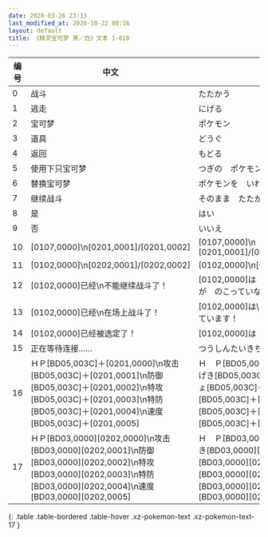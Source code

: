 ```yaml
---
date: 2020-03-26 23:13
last_modified_at: 2020-10-22 00:16
layout: default
title: 《精灵宝可梦 黑／白》文本 1-018
---
```

| 编号 | 中文 | 日文假名 | 日文汉字 |
| ---- | ---- | ---- | --- |
| 0 | 战斗 | たたかう | 戦う |
| 1 | 逃走 | にげる | 逃げる |
| 2 | 宝可梦 | ポケモン | ポケモン |
| 3 | 道具 | どうぐ | 道具 |
| 4 | 返回 | もどる | 戻る |
| 5 | 使用下只宝可梦 | つぎの　ポケモンを　つかう | 次の　ポケモンを　使う |
| 6 | 替换宝可梦 | ポケモンを　いれかえる | ポケモンを　入れ替える |
| 7 | 继续战斗 | そのまま　たたかう | そのまま　戦う |
| 8 | 是 | はい | はい |
| 9 | 否 | いいえ | いいえ |
| 10 | [0107,0000]\n[0201,0001]/[0201,0002] | [0107,0000]\n　　[0201,0001]/[0201,0002] | [0107,0000]\n　　[0201,0001]/[0201,0002] |
| 11 | [0102,0000]\n[0202,0001]/[0202,0002] | [0102,0000]\n[0202,0001]/[0202,0002] | [0102,0000]\n[0202,0001]/[0202,0002] |
| 12 | [0102,0000]已经\n不能继续战斗了！ | [0102,0000]は　もう\nたたかう　ちからが　のこっていない！ | [0102,0000]は　もう\n戦う力が残っていない！ |
| 13 | [0102,0000]已经\n在场上战斗了！ | [0102,0000]は\nすでに　せんとうに　でています！ | [0102,0000]は\nすでに　戦闘に出ています！ |
| 14 | [0102,0000]已经被选定了！ | [0102,0000]は　もう　えらんだよ！ | [0102,0000]は　もう　選んだよ！ |
| 15 | 正在等待连接…… | つうしんたいきちゅう… | 通信待機中… |
| 16 | ＨＰ[BD05,003C]＋[0201,0000]\n攻击[BD05,003C]＋[0201,0001]\n防御[BD05,003C]＋[0201,0002]\n特攻[BD05,003C]＋[0201,0003]\n特防[BD05,003C]＋[0201,0004]\n速度[BD05,003C]＋[0201,0005] | Ｈ　Ｐ[BD05,003C]＋[0201,0000]\nこうげき[BD05,003C]＋[0201,0001]\nぼうぎょ[BD05,003C]＋[0201,0002]\nとくこう[BD05,003C]＋[0201,0003]\nとくぼう[BD05,003C]＋[0201,0004]\nすばやさ[BD05,003C]＋[0201,0005] | Ｈ　Ｐ[BD05,003C]＋[0201,0000]\nこうげき[BD05,003C]＋[0201,0001]\nぼうぎょ[BD05,003C]＋[0201,0002]\nとくこう[BD05,003C]＋[0201,0003]\nとくぼう[BD05,003C]＋[0201,0004]\nすばやさ[BD05,003C]＋[0201,0005] |
| 17 | ＨＰ[BD03,0000][0202,0000]\n攻击[BD03,0000][0202,0001]\n防御[BD03,0000][0202,0002]\n特攻[BD03,0000][0202,0003]\n特防[BD03,0000][0202,0004]\n速度[BD03,0000][0202,0005] | Ｈ　Ｐ[BD03,0000][0202,0000]\nこうげき[BD03,0000][0202,0001]\nぼうぎょ[BD03,0000][0202,0002]\nとくこう[BD03,0000][0202,0003]\nとくぼう[BD03,0000][0202,0004]\nすばやさ[BD03,0000][0202,0005] | Ｈ　Ｐ[BD03,0000][0202,0000]\nこうげき[BD03,0000][0202,0001]\nぼうぎょ[BD03,0000][0202,0002]\nとくこう[BD03,0000][0202,0003]\nとくぼう[BD03,0000][0202,0004]\nすばやさ[BD03,0000][0202,0005] |
{: .table .table-bordered .table-hover .xz-pokemon-text .xz-pokemon-text-17 }